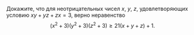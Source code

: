 Докажите, что для неотрицательных чисел $x$, $y$, $z$, удовлетворяющих условию $xy+yz+zx=3$, верно неравенство
$$\left( {{x^2} + 3} \right)\left( {{y^2} + 3} \right)\left( {{z^2} + 3} \right) \geqslant 21\left( {x + y + z} \right) + 1.$$